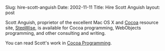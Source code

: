 Slug: hire-scott-anguish
Date: 2002-11-11
Title: Hire Scott Anguish
layout: post

Scott Anguish, proprietor of the excellent Mac OS X and <a href="http://developer.apple.com/techpubs/macosx/Cocoa/">Cocoa</a> resource site, <a href="http://www.stepwise.com">StepWise</a>, is available for Cocoa programming, WebObjects programming, and other consulting and writing.

You can read Scott&#39;s work in <a href="http://www.amazon.com/exec/obidos/ASIN/0672322307/stepwisecom-20">Cocoa Programming</a>.
